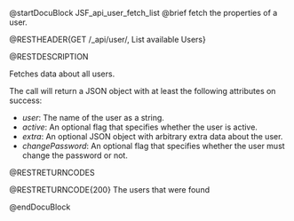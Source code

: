 
@startDocuBlock JSF_api_user_fetch_list
@brief fetch the properties of a user.

@RESTHEADER{GET /_api/user/, List available Users}

@RESTDESCRIPTION

Fetches data about all users.

The call will return a JSON object with at least the following attributes on success:

- *user*: The name of the user as a string.
- *active*: An optional flag that specifies whether the user is active.
- *extra*: An optional JSON object with arbitrary extra data about the user.
- *changePassword*: An optional flag that specifies whether the user must
  change the password or not.

@RESTRETURNCODES

@RESTRETURNCODE{200}
The users that were found

@endDocuBlock
